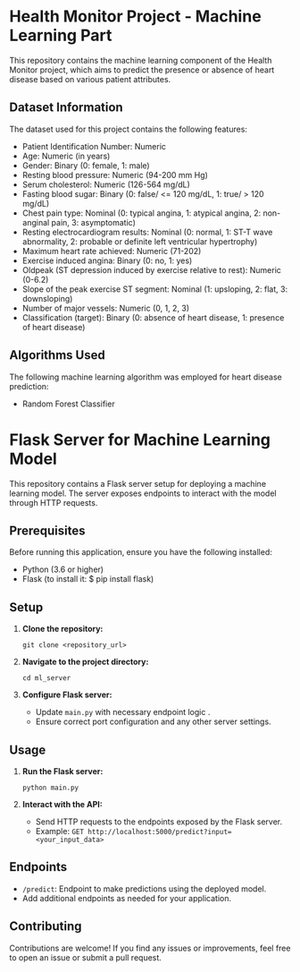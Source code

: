 # Health Monitor Project - Machine Learning Part

This repository contains the machine learning component of the Health Monitor project, which aims to predict the presence or absence of heart disease based on various patient attributes.

## Dataset Information

The dataset used for this project contains the following features:

* Patient Identification Number: Numeric
* Age: Numeric (in years)
* Gender: Binary (0: female, 1: male)
* Resting blood pressure: Numeric (94-200 mm Hg)
* Serum cholesterol: Numeric (126-564 mg/dL)
* Fasting blood sugar: Binary (0: false/ <= 120 mg/dL, 1: true/ > 120 mg/dL)
* Chest pain type: Nominal (0: typical angina, 1: atypical angina, 2: non-anginal pain, 3: asymptomatic)
* Resting electrocardiogram results: Nominal (0: normal, 1: ST-T wave abnormality, 2: probable or definite left ventricular hypertrophy)
* Maximum heart rate achieved: Numeric (71-202)
* Exercise induced angina: Binary (0: no, 1: yes)
* Oldpeak (ST depression induced by exercise relative to rest): Numeric (0-6.2)
* Slope of the peak exercise ST segment: Nominal (1: upsloping, 2: flat, 3: downsloping)
* Number of major vessels: Numeric (0, 1, 2, 3)
* Classification (target): Binary (0: absence of heart disease, 1: presence of heart disease)

## Algorithms Used

The following machine learning algorithm was employed for heart disease prediction:

* Random Forest Classifier

# Flask Server for Machine Learning Model

This repository contains a Flask server setup for deploying a machine learning model. The server exposes endpoints to interact with the model through HTTP requests.

## Prerequisites

Before running this application, ensure you have the following installed:

- Python (3.6 or higher)
- Flask (to install it: $ pip install flask)

## Setup

1. **Clone the repository:**

    ```
    git clone <repository_url>
    ```

2. **Navigate to the project directory:**

    ```
    cd ml_server
    ```
3. **Configure Flask server:**

    - Update `main.py` with necessary endpoint logic .
    - Ensure correct port configuration and any other server settings.

## Usage

1. **Run the Flask server:**

    ```
    python main.py
    ```

2. **Interact with the API:**

    - Send HTTP requests to the endpoints exposed by the Flask server.
    - Example: `GET http://localhost:5000/predict?input=<your_input_data>`

## Endpoints

- `/predict`: Endpoint to make predictions using the deployed model.
- Add additional endpoints as needed for your application.

## Contributing

Contributions are welcome! If you find any issues or improvements, feel free to open an issue or submit a pull request.



  
